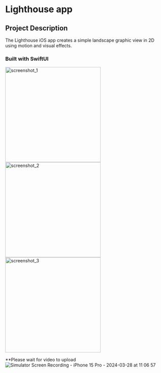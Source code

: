 # Lighthouse app

## Project Description
The Lighthouse iOS app creates a simple landscape graphic view in 2D using motion and visual effects.

### Built with SwiftUI
<img src="https://github.com/tatiana-kn/Lighthouse/assets/123388284/a1adda98-221f-435c-8c3d-321a8b555d3d" height="300" alt="screenshot_1">
<img src="https://github.com/tatiana-kn/Lighthouse/assets/123388284/9eaae0a0-6cda-4934-8ba6-310f78ab0837" height="300" alt="screenshot_2">
<img src="https://github.com/tatiana-kn/Lighthouse/assets/123388284/25505b13-c08e-44dc-998e-49ea8e8a0bc0" height="300" alt="screenshot_3">

**Please wait for video to upload \
![Simulator Screen Recording - iPhone 15 Pro - 2024-03-28 at 11 06 57](https://github.com/tatiana-kn/Lighthouse/assets/123388284/5103f191-169f-4112-8278-a5c8bfcc1dc6)
